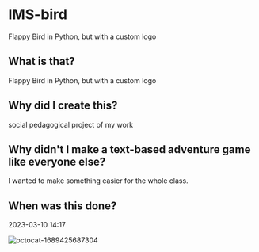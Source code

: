 # IMS-bird

Flappy Bird in Python, but with a custom logo
## What is that?
Flappy Bird in Python, but with a custom logo
## Why did I create this?
social pedagogical project of my work
## Why didn't I make a text-based adventure game like everyone else?
I wanted to make something easier for the whole class.
## When was this done?
2023-03-10 14:17




![octocat-1689425687304](https://github.com/MMVonnSeek/IMSbird/assets/89359847/e054f387-7502-45c7-a66e-94dd4f22ad1e)
